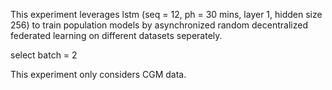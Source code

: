 This experiment leverages lstm (seq = 12, ph = 30 mins, layer 1, hidden size 256) to train population models by asynchronized random decentralized federated learning on different datasets seperately.

select batch = 2

This experiment only considers CGM data.
